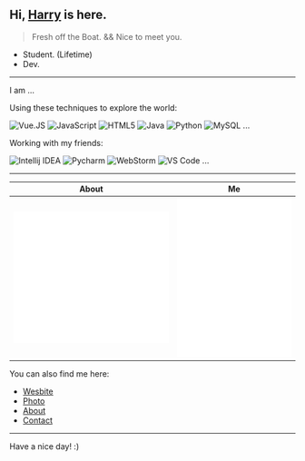 <head>
  <link rel="stylesheet" href="https://cdn.jsdelivr.net/npm/@fortawesome/fontawesome-free/css/all.min.css">
</head>


## Hi, [Harry](https://www.harrly.com) is here.

> Fresh off the Boat. && Nice to meet you.

- Student. (Lifetime)
- Dev.

---

I am ...

Using these techniques to explore the world:

![Vue.JS](https://img.shields.io/badge/-Vue.js-35495c.svg?&style=flat-square&logo=vue.js&logoColor=default)
![JavaScript](https://img.shields.io/badge/-JavaScript-black?style=flat-square&logo=JavaScript&logoColor=default)
![HTML5](https://img.shields.io/badge/-HTML5-edede8?style=flat-square&logo=HTML5&logoColor=default)
![Java](https://img.shields.io/badge/-Java-ea3323?style=flat-square&logo=Java&logoColor=default)
![Python](https://img.shields.io/badge/-Python-375a81?style=flat-square&logo=Python&logoColor=default)
![MySQL](https://img.shields.io/badge/-MySQL-edede8?style=flat-square&logo=MySQL&logoColor=default)
...

Working with my friends:

![Intellij IDEA](https://img.shields.io/badge/-Intellij%20IDEA-red?style=flat-square&logo=Intellij%20Idea&logoColor=default)
![Pycharm](https://img.shields.io/badge/-Pycharm-375a81?style=flat-square&logo=Pycharm&logoColor=default)
![WebStorm](https://img.shields.io/badge/-WebStorm-51a5dd?style=flat-square&logo=Webstorm&logoColor=default)
![VS Code](https://img.shields.io/badge/-VS%20Code-007acc?style=flat-square&logo=Visual%20Studio%20Code&logoColor=default)
...

---

| About | Me |
| - | - |
| ![Metrics](./img/metrics/metrics.svg) | ![Metrics](./img/metrics/metrics.additional.svg) |

You can also find me here:

- [Wesbite](https://www.harrly.com)
- [Photo](https://photo.harrly.com)
- [About](https://blog.harrly.com/about)
- [Contact](mailto:hi@hiio.me)

---

Have a nice day! :)
